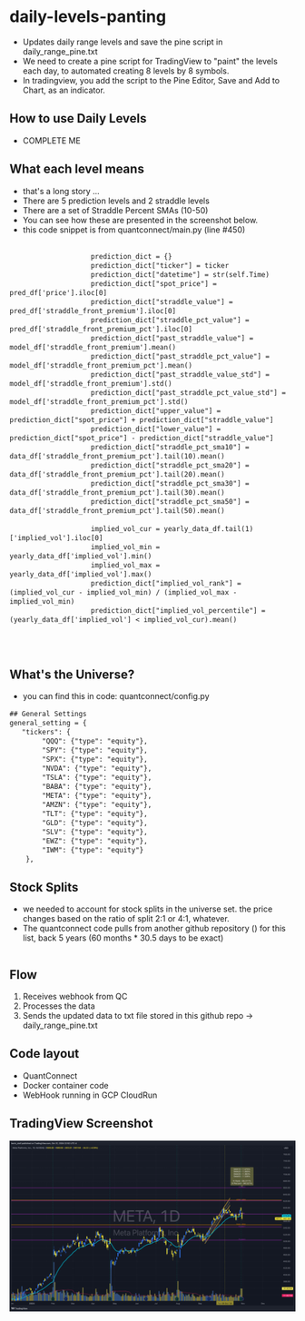 # daily-levels-panting

- Updates daily range levels and save the pine script in daily_range_pine.txt
- We need to create a pine script for TradingView to "paint" the levels each day, to automated creating 8 levels by 8 symbols.
- In tradingview, you add the script to the Pine Editor, Save and Add to Chart, as an indicator. 

## How to use Daily Levels
- COMPLETE ME 


## What each level means
- that's a long story ...
- There are 5 prediction levels and 2 straddle levels
- There are a set of Straddle Percent SMAs (10-50)
- You can see how these are presented in the screenshot below.
- this code snippet is from quantconnect/main.py (line #450)
```

                    prediction_dict = {}
                    prediction_dict["ticker"] = ticker
                    prediction_dict["datetime"] = str(self.Time)
                    prediction_dict["spot_price"] = pred_df['price'].iloc[0]
                    prediction_dict["straddle_value"] = pred_df['straddle_front_premium'].iloc[0]
                    prediction_dict["straddle_pct_value"] = pred_df['straddle_front_premium_pct'].iloc[0]
                    prediction_dict["past_straddle_value"] = model_df['straddle_front_premium'].mean()
                    prediction_dict["past_straddle_pct_value"] = model_df['straddle_front_premium_pct'].mean()
                    prediction_dict["past_straddle_value_std"] = model_df['straddle_front_premium'].std()
                    prediction_dict["past_straddle_pct_value_std"] = model_df['straddle_front_premium_pct'].std()
                    prediction_dict["upper_value"] = prediction_dict["spot_price"] + prediction_dict["straddle_value"]
                    prediction_dict["lower_value"] = prediction_dict["spot_price"] - prediction_dict["straddle_value"]
                    prediction_dict["straddle_pct_sma10"] = data_df['straddle_front_premium_pct'].tail(10).mean()
                    prediction_dict["straddle_pct_sma20"] = data_df['straddle_front_premium_pct'].tail(20).mean()
                    prediction_dict["straddle_pct_sma30"] = data_df['straddle_front_premium_pct'].tail(30).mean()
                    prediction_dict["straddle_pct_sma50"] = data_df['straddle_front_premium_pct'].tail(50).mean()

                    implied_vol_cur = yearly_data_df.tail(1)['implied_vol'].iloc[0]
                    implied_vol_min = yearly_data_df['implied_vol'].min()
                    implied_vol_max = yearly_data_df['implied_vol'].max()
                    prediction_dict["implied_vol_rank"] = (implied_vol_cur - implied_vol_min) / (implied_vol_max - implied_vol_min)
                    prediction_dict["implied_vol_percentile"] = (yearly_data_df['implied_vol'] < implied_vol_cur).mean()




```
## What's the Universe?
- you can find this in code: quantconnect/config.py
```
## General Settings
general_setting = {
   "tickers": {
        "QQQ": {"type": "equity"},
        "SPY": {"type": "equity"},
        "SPX": {"type": "equity"},
        "NVDA": {"type": "equity"},
        "TSLA": {"type": "equity"},
        "BABA": {"type": "equity"},
        "META": {"type": "equity"},
        "AMZN": {"type": "equity"},
        "TLT": {"type": "equity"},
        "GLD": {"type": "equity"},
        "SLV": {"type": "equity"},
        "EWZ": {"type": "equity"},
        "IWM": {"type": "equity"}
    },
```

## Stock Splits
- we needed to account for stock splits in the universe set. the price changes based on the ratio of split 2:1 or 4:1, whatever. 
- The quantconnect code pulls from another github repository () for this list, back 5 years (60 months * 30.5 days to be exact)
``` data = self.download("https://raw.githubusercontent.com/deerfieldgreen/yfinance-scaling-system/refs/heads/main/data/stock_splits_data.csv")
```

## Flow
1) Receives webhook from QC
2) Processes the data
3) Sends the updated data to txt file stored in this github repo -> daily_range_pine.txt



## Code layout
- QuantConnect 
- Docker container code 
- WebHook running in GCP CloudRun



## TradingView Screenshot

![Screenshot of TradingView in $META.](images/META_2024-10-31_22-52-47_a1298.png)